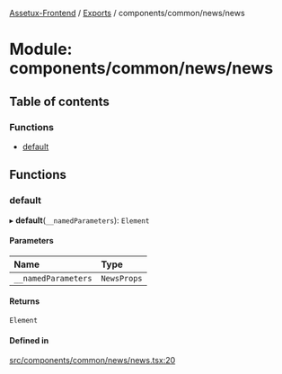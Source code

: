 [Assetux-Frontend](../README.md) / [Exports](../modules.md) / components/common/news/news

# Module: components/common/news/news

## Table of contents

### Functions

- [default](components_common_news_news.md#default)

## Functions

### default

▸ **default**(`__namedParameters`): `Element`

#### Parameters

| Name | Type |
| :------ | :------ |
| `__namedParameters` | `NewsProps` |

#### Returns

`Element`

#### Defined in

[src/components/common/news/news.tsx:20](https://github.com/ASSETUX/frontend/blob/9a68660/src/components/common/news/news.tsx#L20)
